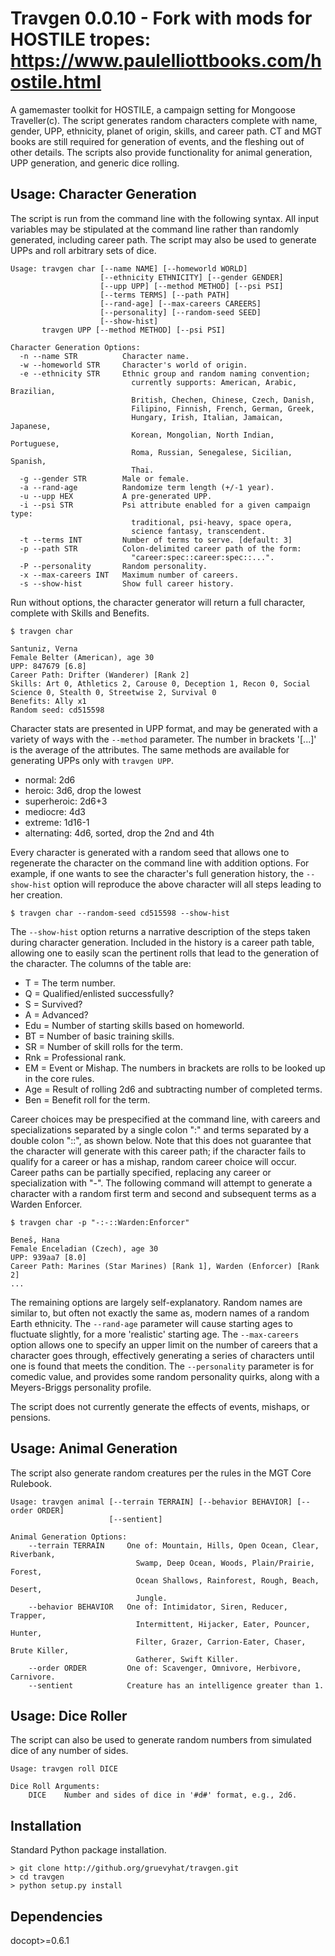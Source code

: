 Travgen 0.0.10 - Fork with mods for HOSTILE tropes: https://www.paulelliottbooks.com/hostile.html
=============

A gamemaster toolkit for HOSTILE, a campaign setting for Mongoose Traveller(c). The script generates random characters complete with name, gender, UPP, ethnicity, planet of origin, skills, and career path. CT and MGT books are still required for generation of events, and the fleshing out of other details. The scripts also provide functionality for animal generation, UPP generation, and generic dice rolling.


Usage: Character Generation
---------------------------

The script is run from the command line with the following syntax. All input variables may be stipulated at the command line rather than randomly generated, including career path. The script may also be used to generate UPPs and roll arbitrary sets of dice. 

    Usage: travgen char [--name NAME] [--homeworld WORLD]
                        [--ethnicity ETHNICITY] [--gender GENDER]
                        [--upp UPP] [--method METHOD] [--psi PSI]
                        [--terms TERMS] [--path PATH]
                        [--rand-age] [--max-careers CAREERS]
                        [--personality] [--random-seed SEED]
                        [--show-hist]
           travgen UPP [--method METHOD] [--psi PSI]
    
    Character Generation Options:
      -n --name STR          Character name.
      -w --homeworld STR     Character's world of origin.
      -e --ethnicity STR     Ethnic group and random naming convention;
                               currently supports: American, Arabic, Brazilian,
                               British, Chechen, Chinese, Czech, Danish,
                               Filipino, Finnish, French, German, Greek,
                               Hungary, Irish, Italian, Jamaican, Japanese,
                               Korean, Mongolian, North Indian, Portuguese,
                               Roma, Russian, Senegalese, Sicilian, Spanish,
                               Thai.
      -g --gender STR        Male or female.
      -a --rand-age          Randomize term length (+/-1 year).
      -u --upp HEX           A pre-generated UPP.
      -i --psi STR           Psi attribute enabled for a given campaign type:
                               traditional, psi-heavy, space opera,
                               science fantasy, transcendent.
      -t --terms INT         Number of terms to serve. [default: 3]
      -p --path STR          Colon-delimited career path of the form:
                               "career:spec::career:spec::...".
      -P --personality       Random personality.
      -x --max-careers INT   Maximum number of careers.
      -s --show-hist         Show full career history.

Run without options, the character generator will return a full character, complete with Skills and Benefits. 

    $ travgen char

    Santuniz, Verna
    Female Belter (American), age 30
    UPP: 847679 [6.8]
    Career Path: Drifter (Wanderer) [Rank 2]
    Skills: Art 0, Athletics 2, Carouse 0, Deception 1, Recon 0, Social Science 0, Stealth 0, Streetwise 2, Survival 0
    Benefits: Ally x1
    Random seed: cd515598

Character stats are presented in UPP format, and may be generated with a variety of ways with the `--method` parameter. The number in brackets '[...]' is the average of the attributes. The same methods are available for generating UPPs only with `travgen UPP`.

* normal: 2d6
* heroic: 3d6, drop the lowest
* superheroic: 2d6+3
* mediocre: 4d3
* extreme: 1d16-1
* alternating: 4d6, sorted, drop the 2nd and 4th 

Every character is generated with a random seed that allows one to regenerate the character on the command line with addition options. For example, if one wants to see the character's full generation history, the `--show-hist` option will reproduce the above character will all steps leading to her creation. 

    $ travgen char --random-seed cd515598 --show-hist

The `--show-hist` option returns a narrative description of the steps taken during character generation. Included in the history is a career path table, allowing one to easily scan the pertinent rolls that lead to the generation of the character. The columns of the table are:

* T = The term number.
* Q = Qualified/enlisted successfully?
* S = Survived?
* A = Advanced?
* Edu = Number of starting skills based on homeworld.
* BT = Number of basic training skills.
* SR = Number of skill rolls for the term.
* Rnk = Professional rank.
* EM = Event or Mishap. The numbers in brackets are rolls to be looked up in the core rules.
* Age = Result of rolling 2d6 and subtracting number of completed terms.
* Ben = Benefit roll for the term.

Career choices may be prespecified at the command line, with careers and specializations separated by a single colon ":" and terms separated by a double colon "::", as shown below. Note that this does not guarantee that the character will generate with this career path; if the character fails to qualify for a career or has a mishap, random career choice will occur. Career paths can be partially specified, replacing any career or specialization with "-". The following command will attempt to generate a character with a random first term and second and subsequent terms as a Warden Enforcer.

    $ travgen char -p "-:-::Warden:Enforcer"

    Beneš, Hana
    Female Enceladian (Czech), age 30
    UPP: 939aa7 [8.0]
    Career Path: Marines (Star Marines) [Rank 1], Warden (Enforcer) [Rank 2]
    ...

The remaining options are largely self-explanatory. Random names are similar to, but often not exactly the same as, modern names of a random Earth ethnicity. The `--rand-age` parameter will cause starting ages to fluctuate slightly, for a more 'realistic' starting age. The `--max-careers` option allows one to specify an upper limit on the number of careers that a character goes through, effectively generating a series of characters until one is found that meets the condition. The `--personality` parameter is for comedic value, and provides some random personality quirks, along with a Meyers-Briggs personality profile.

The script does not currently generate the effects of events, mishaps, or pensions. 


Usage: Animal Generation
------------------------

The script also generate random creatures per the rules in the MGT Core Rulebook. 

    Usage: travgen animal [--terrain TERRAIN] [--behavior BEHAVIOR] [--order ORDER]
                          [--sentient]

    Animal Generation Options:
        --terrain TERRAIN     One of: Mountain, Hills, Open Ocean, Clear, Riverbank,
                                Swamp, Deep Ocean, Woods, Plain/Prairie, Forest,
                                Ocean Shallows, Rainforest, Rough, Beach, Desert,
                                Jungle.
        --behavior BEHAVIOR   One of: Intimidator, Siren, Reducer, Trapper,
                                Intermittent, Hijacker, Eater, Pouncer, Hunter,
                                Filter, Grazer, Carrion-Eater, Chaser, Brute Killer,
                                Gatherer, Swift Killer.
        --order ORDER         One of: Scavenger, Omnivore, Herbivore, Carnivore. 
        --sentient            Creature has an intelligence greater than 1.


Usage: Dice Roller
------------------

The script can also be used to generate random numbers from simulated dice of any number of sides.

    Usage: travgen roll DICE

    Dice Roll Arguments:
        DICE    Number and sides of dice in '#d#' format, e.g., 2d6.


Installation
------------

Standard Python package installation.

    > git clone http://github.org/gruevyhat/travgen.git
    > cd travgen
    > python setup.py install


Dependencies
------------

docopt>=0.6.1
